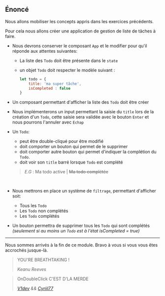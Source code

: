 ## Énoncé
Nous allons mobiliser les concepts appris dans les exercices précédents. 

Pour cela nous allons créer une application de gestion de liste de tâches à faire.

- Nous devrons conserver le composant `App` et le modifier pour qu'il réponde aux attentes suivantes:

    - La liste des `Todo` doit être présente dans le `state`
    - un objet `Todo` doit respecter le modèle suivant :

        ```javascript
        let todo = {
            title: 'ma super tâche',
            isCompleted : false
        }
        ```

- Un composant permettant d'afficher la liste des `Todo` doit être créer

- Nous implémenterons un input permettant la saisie du `title` lors de la création d'un `Todo`, cette saisie sera validée avec le bouton `Enter` et nous pourrons l'annuler avec `Echap`
- Un `Todo`:
    - peut être double-cliqué pour être modifié
    - doit comporter un bouton qui permet de le supprimer 
    - doit comporter autre bouton qui permet d'indiquer la complétion du `Todo`.
    - doit voir son `title` barré lorsque `Todo` est complété

    > *E.G* : Ma todo active | ~~Ma todo complétée~~

    <br>


- Nous mettrons en place un système de `filtrage`, permettant d'afficher soit:
    - Tous les `Todo`
    - Les `Todo` non complétés
    - Les `Todo` complétés

- Un bouton permettra de supprimer tous les `Todo` qui sont complétés *(seulement si au moins un `Todo` est à l'état isCompleted = true)*




---

Nous sommes arrivés à la fin de ce module. Bravo à vous si vous vous êtes accrochés jusque-là. 
>YOU'RE BREATHTAKING !
>
><cite>Keanu Reeves</cite>

> OnDoubleClick C'EST D'LA MERDE
>
><cite>[V1dev](https://github.com/Sata51) && [Cyriil77](https://>github.com/cyrilmarceau)</cite>









